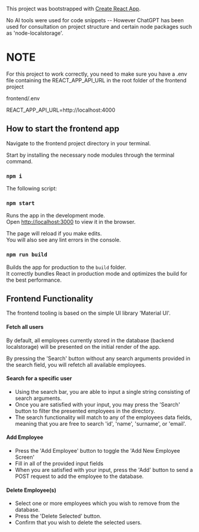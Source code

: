 This project was bootstrapped with [Create React App](https://github.com/facebook/create-react-app).

No AI tools were used for code snippets -- However ChatGPT has been used for consultation on project structure and certain node packages such as 'node-localstorage'.

# NOTE
For this project to work correctly, you need to make sure you have a .env file containing the REACT_APP_API_URL in the root folder of the frontend project

frontend/.env

REACT_APP_API_URL=http://localhost:4000


## How to start the frontend app

Navigate to the frontend project directory in your terminal.

Start by installing the necessary node modules through the terminal command.

### `npm i`

The following script:

### `npm start`

Runs the app in the development mode.\
Open [http://localhost:3000](http://localhost:3000) to view it in the browser.

The page will reload if you make edits.\
You will also see any lint errors in the console.

### `npm run build`

Builds the app for production to the `build` folder.\
It correctly bundles React in production mode and optimizes the build for the best performance.

## Frontend Functionality

The frontend tooling is based on the simple UI library 'Material UI'.

#### Fetch all users

By default, all employees currently stored in the database (backend localstorage) will be presented on the initial render of the app.

By pressing the 'Search' button without any search arguments provided in the search field, you will refetch all available employees.

#### Search for a specific user

- Using the search bar, you are able to input a single string consisting of search arguments.
- Once you are satisfied with your input, you may press the 'Search' button to filter the presented employees in the directory.
- The search functionality will match to any of the employees data fields, meaning that you are free to search 'id', 'name', 'surname', or 'email'.

#### Add Employee

- Press the 'Add Employee' button to toggle the 'Add New Employee Screen'
- Fill in all of the provided input fields
- When you are satisfied with your input, press the 'Add' button to send a POST request to add the employee to the database.

#### Delete Employee(s)

- Select one or more employees which you wish to remove from the database.
- Press the 'Delete Selected' button.
- Confirm that you wish to delete the selected users.
